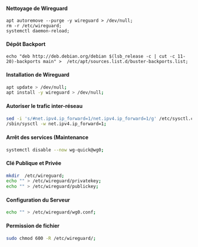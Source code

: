 #### Nettoyage de Wireguard
```
apt autoremove --purge -y wireguard > /dev/null;
rm -r /etc/wireguard;
systemctl daemon-reload;
```

#### Dépôt Backport
```
echo "deb http://deb.debian.org/debian $(lsb_release -c | cut -c 11-20)-backports main" >  /etc/apt/sources.list.d/buster-backports.list;
```

#### Installation de Wireguard
```bash
apt update > /dev/null;
apt install -y wireguard > /dev/null;
```

#### Autoriser le trafic inter-réseau
```bash
sed -i 's/#net.ipv4.ip_forward=1/net.ipv4.ip_forward=1/g' /etc/sysctl.conf;
/sbin/sysctl -w net.ipv4.ip_forward=1; 
```

#### Arrêt des services (Maintenance
```bash
systemctl disable --now wg-quick@wg0;
```

#### Clé Publique et Privée
```bash
mkdir  /etc/wireguard;
echo "" > /etc/wireguard/privatekey;
echo "" > /etc/wireguard/publickey;
```

#### Configuration du Serveur
```bash
echo "" > /etc/wireguard/wg0.conf;
````

#### Permission de fichier
```bash
sudo chmod 600 -R /etc/wireguard/;
```
